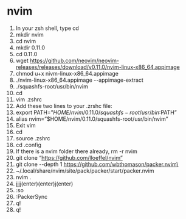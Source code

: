 # nvim
1. In your zsh shell, type cd
2. mkdir nvim
3. cd nvim
4. mkdir 0.11.0
5. cd 0.11.0
6. wget https://github.com/neovim/neovim-releases/releases/download/v0.11.0/nvim-linux-x86_64.appimage
7. chmod u+x nivm-linux-x86_64.appimage
8. ./nvim-linux-x86_64.appimage --appimage-extract
9. ./squashfs-root/usr/bin/nvim
10. cd
11. vim .zshrc
12. Add these two lines to your .zrshc file:
13. export PATH=”$HOME/nvim/0.11.0/squashfs-root/usr/bin:$PATH”
14. alias nvim=”$HOME/nvim/0.11.0/squashfs-root/usr/bin/nvim”
15. Exit vim
16. cd
17. source .zshrc
18. cd .config
19. If there is a nvim folder there already, rm -r nvim
20. git clone “https://github.com/lloeffel/nvim”
21. git clone --depth 1 https://github.com/wbthomason/packer.nvim\
22.  ~/.local/share/nvim/site/pack/packer/start/packer.nvim
23. nvim .
24. jjjj(enter)(enter)j(enter)
25. :so
26. :PackerSync
27. q!
28. q!
